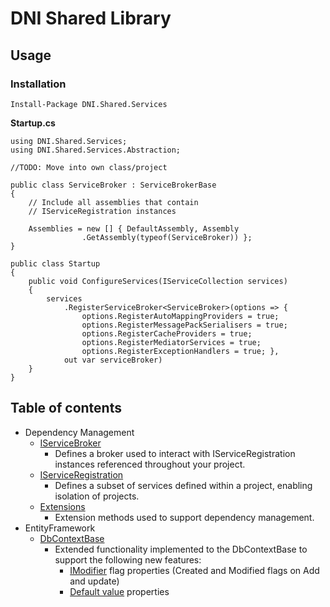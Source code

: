 ﻿# DNI Shared Library

## Usage
### Installation
    Install-Package DNI.Shared.Services

**Startup.cs**
    
    using DNI.Shared.Services;
    using DNI.Shared.Services.Abstraction;

    //TODO: Move into own class/project

    public class ServiceBroker : ServiceBrokerBase
    {
        // Include all assemblies that contain 
        // IServiceRegistration instances
        
        Assemblies = new [] { DefaultAssembly, Assembly
                    .GetAssembly(typeof(ServiceBroker)) };
    }

    public class Startup
    {
        public void ConfigureServices(IServiceCollection services)
        {
            services
                .RegisterServiceBroker<ServiceBroker>(options => { 
                    options.RegisterAutoMappingProviders = true; 
                    options.RegisterMessagePackSerialisers = true;
                    options.RegisterCacheProviders = true;
                    options.RegisterMediatorServices = true;
                    options.RegisterExceptionHandlers = true; }, 
                out var serviceBroker)
        }
    }

## Table of contents
- Dependency Management
  - [IServiceBroker](ServiceBroker/index.md)
    - Defines a broker used to interact with IServiceRegistration instances 
referenced throughout your project.
  - [IServiceRegistration](ServiceRegistration/index.md)
    -  Defines a subset of services defined within a project, enabling isolation 
of projects.
  - [Extensions](DependencyManagement/extensions.md)
    - Extension methods used to support dependency management.
 - EntityFramework
   - [DbContextBase](EntityFramework/DbContextBase.md)
     - Extended functionality implemented to the DbContextBase to support
the following new features:
        - [IModifier](Attributes/Modifier/index.md) flag properties 
(Created and Modified flags on Add and update)
        - [Default value](Attributes/DefaultValue/index.md) properties